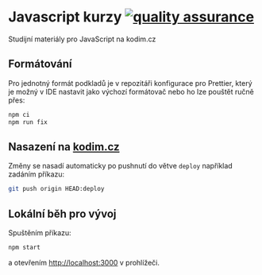 # Javascript kurzy [![quality assurance](https://github.com/Czechitas-podklady-WEB/javascript-vyuka/actions/workflows/quality-assurance.yml/badge.svg)](https://github.com/Czechitas-podklady-WEB/javascript-vyuka/actions)

Studijní materiály pro JavaScript na kodim.cz

## Formátování

Pro jednotný formát podkladů je v repozitáři konfigurace pro Prettier, který je možný v IDE nastavit jako výchozí formátovač nebo ho lze pouštět ručně přes:

```sh
npm ci
npm run fix
```

## Nasazení na [kodim.cz](https://kodim.cz)

Změny se nasadí automaticky po pushnutí do větve `deploy` například zadáním příkazu:

```sh
git push origin HEAD:deploy
```

## Lokální běh pro vývoj

Spuštěním příkazu:

```sh
npm start
```

a otevřením [http://localhost:3000](http://localhost:3000) v prohlížeči.
